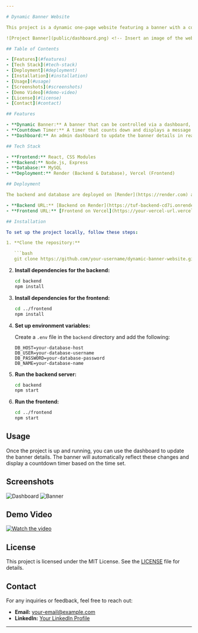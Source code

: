 ```yaml
---

# Dynamic Banner Website

This project is a dynamic one-page website featuring a banner with a countdown timer. The website is built using React, Node.js, Express, and MySQL, and is fully deployed with the backend and database hosted on Render and the frontend on Vercel.

![Project Banner](public/dashboard.png) <!-- Insert an image of the website here -->

## Table of Contents

- [Features](#features)
- [Tech Stack](#tech-stack)
- [Deployment](#deployment)
- [Installation](#installation)
- [Usage](#usage)
- [Screenshots](#screenshots)
- [Demo Video](#demo-video)
- [License](#license)
- [Contact](#contact)

## Features

- **Dynamic Banner:** A banner that can be controlled via a dashboard, including its visibility, description, countdown timer, and link.
- **Countdown Timer:** A timer that counts down and displays a message when the time is up.
- **Dashboard:** An admin dashboard to update the banner details in real-time.

## Tech Stack

- **Frontend:** React, CSS Modules
- **Backend:** Node.js, Express
- **Database:** MySQL
- **Deployment:** Render (Backend & Database), Vercel (Frontend)

## Deployment

The backend and database are deployed on [Render](https://render.com) and the frontend on [Vercel](https://vercel.com).

- **Backend URL:** [Backend on Render](https://tuf-backend-cd7i.onrender.com)
- **Frontend URL:** [Frontend on Vercel](https://your-vercel-url.vercel.app) <!-- Replace with your actual Vercel URL -->

## Installation

To set up the project locally, follow these steps:

1. **Clone the repository:**

   ```bash
   git clone https://github.com/your-username/dynamic-banner-website.git
   ```

2. **Install dependencies for the backend:**

   ```bash
   cd backend
   npm install
   ```

3. **Install dependencies for the frontend:**

   ```bash
   cd ../frontend
   npm install
   ```

4. **Set up environment variables:**

   Create a `.env` file in the `backend` directory and add the following:

   ```plaintext
   DB_HOST=your-database-host
   DB_USER=your-database-username
   DB_PASSWORD=your-database-password
   DB_NAME=your-database-name
   ```

5. **Run the backend server:**

   ```bash
   cd backend
   npm start
   ```

6. **Run the frontend:**

   ```bash
   cd ../frontend
   npm start
   ```

## Usage

Once the project is up and running, you can use the dashboard to update the banner details. The banner will automatically reflect these changes and display a countdown timer based on the time set.

## Screenshots

![Dashboard](#) <!-- Insert a screenshot of the dashboard here -->
![Banner](#) <!-- Insert a screenshot of the banner here -->

## Demo Video

[![Watch the video](#)](#) <!-- Insert a video link here -->

## License

This project is licensed under the MIT License. See the [LICENSE](LICENSE) file for details.

## Contact

For any inquiries or feedback, feel free to reach out:

- **Email:** your-email@example.com
- **LinkedIn:** [Your LinkedIn Profile](https://www.linkedin.com/in/your-profile/)

---
```

